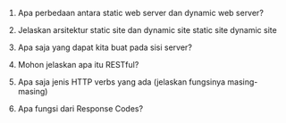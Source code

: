 1. Apa perbedaan antara static web server dan dynamic web server?

2. Jelaskan arsitektur static site dan dynamic site
    static site
    dynamic site
3. Apa saja yang dapat kita buat pada sisi server?
4. Mohon jelaskan apa itu RESTful?
5. Apa saja jenis HTTP verbs yang ada (jelaskan fungsinya masing-masing)
6. Apa fungsi dari Response Codes?